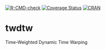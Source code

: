 <!-- badges: start -->
[![R-CMD-check](https://github.com/vwmaus/twdtw/actions/workflows/R-CMD-check.yaml/badge.svg)](https://github.com/vwmaus/twdtw/actions/workflows/R-CMD-check.yaml)
[![Coverage Status](https://img.shields.io/codecov/c/github/vwmaus/twdtw/main.svg)](https://app.codecov.io/gh/vwmaus/twdtw)
[![CRAN](http://www.r-pkg.org/badges/version/twdtw)](https://cran.r-project.org/package=twdtw)
<!-- badges: end -->
  
# twdtw
Time-Weighted Dynamic Time Warping
